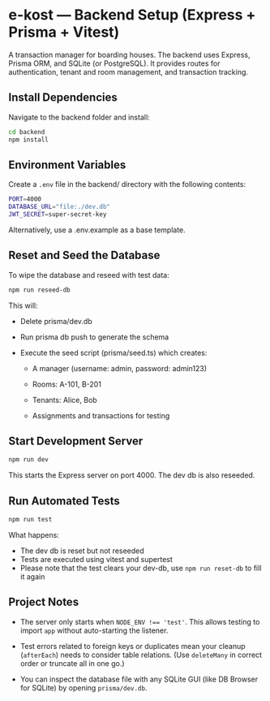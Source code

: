 # e-kost — Backend Setup (Express + Prisma + Vitest)
A transaction manager for boarding houses. The backend uses Express, Prisma ORM, and SQLite (or PostgreSQL). It provides routes for authentication, tenant and room management, and transaction tracking.

## Install Dependencies
Navigate to the backend folder and install:

```bash
cd backend
npm install
```

## Environment Variables
Create a `.env` file in the backend/ directory with the following contents:

```bash
PORT=4000
DATABASE_URL="file:./dev.db"
JWT_SECRET=super-secret-key
```

Alternatively, use a .env.example as a base template.

## Reset and Seed the Database
To wipe the database and reseed with test data:
```bash
npm run reseed-db
```

This will:

- Delete prisma/dev.db

- Run prisma db push to generate the schema

- Execute the seed script (prisma/seed.ts) which creates:

    * A manager (username: admin, password: admin123)

    * Rooms: A-101, B-201

    * Tenants: Alice, Bob

    * Assignments and transactions for testing

## Start Development Server
```bash
npm run dev
```
This starts the Express server on port 4000.
The dev db is also reseeded.

## Run Automated Tests
```bash
npm run test
```

What happens:

- The dev db is reset but not reseeded
- Tests are executed using vitest and supertest
- Please note that the test clears your dev-db, use `npm run reset-db` to fill it again

## Project Notes
- The server only starts when `NODE_ENV !== 'test'`. This allows testing to import `app` without auto-starting the listener.

- Test errors related to foreign keys or duplicates mean your cleanup (`afterEach`) needs to consider table relations. (Use `deleteMany` in correct order or truncate all in one go.)

- You can inspect the database file with any SQLite GUI (like DB Browser for SQLite) by opening `prisma/dev.db`.